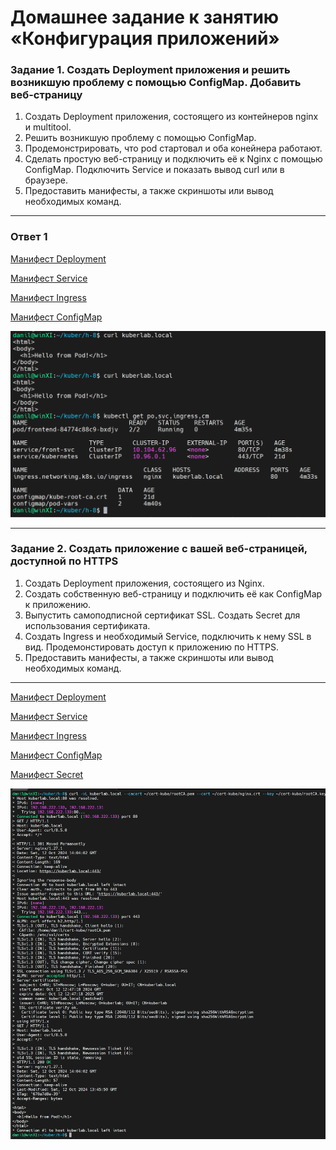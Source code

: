 # Домашнее задание к занятию «Конфигурация приложений»

### Задание 1. Создать Deployment приложения и решить возникшую проблему с помощью ConfigMap. Добавить веб-страницу

1. Создать Deployment приложения, состоящего из контейнеров nginx и multitool.
2. Решить возникшую проблему с помощью ConfigMap.
3. Продемонстрировать, что pod стартовал и оба конейнера работают.
4. Сделать простую веб-страницу и подключить её к Nginx с помощью ConfigMap. Подключить Service и показать вывод curl или в браузере.
5. Предоставить манифесты, а также скриншоты или вывод необходимых команд.

---

### Ответ 1 

[Манифест Deployment](https://github.com/loginochka/kuber/blob/main/h-8/23-dpl.yml)

[Манифест Service](https://github.com/loginochka/kuber/blob/main/h-8/23-svc.yml)

[Манифест Ingress](https://github.com/loginochka/kuber/blob/main/h-8/23-ing.yml)

[Манифест ConfigMap](https://github.com/loginochka/kuber/blob/main/h-8/23-cm.yml)


![Результат](https://github.com/loginochka/kuber/blob/main/media/2_3_custom_nginx.png)

---

### Задание 2. Создать приложение с вашей веб-страницей, доступной по HTTPS 

1. Создать Deployment приложения, состоящего из Nginx.
2. Создать собственную веб-страницу и подключить её как ConfigMap к приложению.
3. Выпустить самоподписной сертификат SSL. Создать Secret для использования сертификата.
4. Создать Ingress и необходимый Service, подключить к нему SSL в вид. Продемонстировать доступ к приложению по HTTPS. 
4. Предоставить манифесты, а также скриншоты или вывод необходимых команд.

---

[Манифест Deployment](https://github.com/loginochka/kuber/blob/main/h-8/23-dpl-nginx.yml)

[Манифест Service](https://github.com/loginochka/kuber/blob/main/h-8/23-svc.yml)

[Манифест Ingress](https://github.com/loginochka/kuber/blob/main/h-8/23-ing.yml)

[Манифест ConfigMap](https://github.com/loginochka/kuber/blob/main/h-8/23-cm-tls.yml)

[Манифест Secret](https://github.com/loginochka/kuber/blob/main/h-8/23-sec.yml)


![Результат](https://github.com/loginochka/kuber/blob/main/media/2_3_https_ingres.png)
